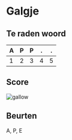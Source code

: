 # Galgje

## Te raden woord

|A|P|P|.|.|
|-|-|-|-|-|
|1|2|3|4|5|

## Score
![gallow](./images/1.png)

## Beurten
A, P, E